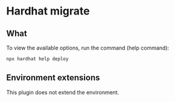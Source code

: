 [//]: # ([![npm]&#40;https://img.shields.io/npm/v/@dlsl/hardhat-migrate.svg&#41;]&#40;https://www.npmjs.com/package/@dlsl/hardhat-migrate&#41; [![hardhat]&#40;https://hardhat.org/buidler-plugin-badge.svg?1&#41;]&#40;https://hardhat.org&#41;)

# Hardhat migrate

[//]: # ([Hardhat]&#40;https://hardhat.org&#41; plugin to simplify the deployment and verification of contracts.)

## What

[//]: # (## Installation)

[//]: # ()
[//]: # (```bash)

[//]: # (npm install --save-dev @dlsl/hardhat-migrate)

[//]: # (```)

[//]: # ()
[//]: # (And add the following statement to your `hardhat.config.js`:)

[//]: # ()
[//]: # (```js)

[//]: # (require&#40;"@dlsl/hardhat-migrate"&#41;;)

[//]: # (```)

[//]: # ()
[//]: # (Or, if you are using TypeScript, add this to your `hardhat.config.ts`:)

[//]: # ()
[//]: # (```ts)

[//]: # (import "@dlsl/hardhat-migrate";)

[//]: # (```)


To view the available options, run the command (help command):
```bash
npx hardhat help deploy
```

## Environment extensions

This plugin does not extend the environment.

[//]: # (## Usage)

[//]: # (You need to add the following Deploy config to your `hardhat.config.js` file:)

[//]: # (```js)

[//]: # (module.exports = {)

[//]: # (  migrate: {},)

[//]: # (};)

[//]: # (```)

[//]: # (### Parameter explanation)

[//]: # ()
[//]: # (## How it works)

[//]: # (## Known limitations)
